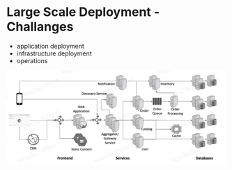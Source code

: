 # Large Scale Deployment - Challanges
- application deployment
- infrastructure deployment
- operations

![Alt text](image.png)
